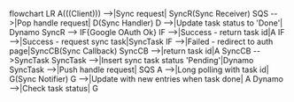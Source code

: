 flowchart LR
    A(((Client))) -->|Sync request| SyncR(Sync Receiver)
    SQS -->|Pop handle request| D(Sync Handler)
    D -->|Update task status to 'Done'| Dynamo
    SyncR --> IF{Google OAuth Ok}
    IF -->|Success - return task id|A
    IF -->|Success - request sync task|SyncTask
    IF -->|Failed - redirect to auth page|SyncCB(Sync Callback)
    SyncCB -->|return task id|A
    SyncCB -->SyncTask
    SyncTask -->|Insert sync task status 'Pending'|Dynamo
    SyncTask -->|Push handle request| SQS
    A -->|Long polling with task id| G(Sync Notifier)
    G -->|Update with new entries when task done| A
    Dynamo -->|Check task status| G